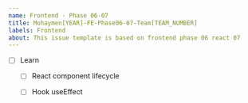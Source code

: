 ```yaml
---
name: Frontend - Phase 06-07
title: Mohaymen[YEAR]-FE-Phase06-07-Team[TEAM_NUMBER]
labels: Frontend
about: This issue template is based on frontend phase 06 react 07
---
```


-   [ ] Learn
  -   [ ] React component lifecycle
  -   [ ] Hook useEffect

